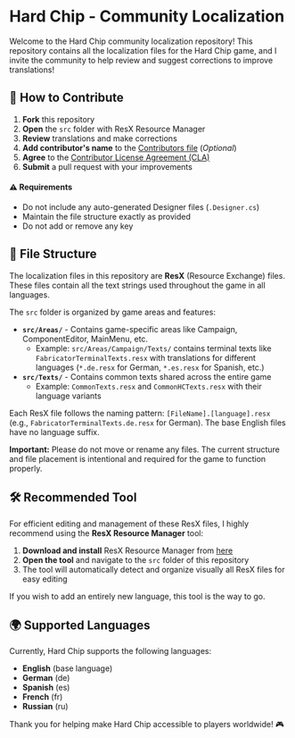 # Hard Chip - Community Localization

Welcome to the Hard Chip community localization repository! This repository contains all the localization files for the Hard Chip game, and I invite the community to help review and suggest corrections to improve translations!

## 🤝 How to Contribute

1. **Fork** this repository
2. **Open** the `src` folder with ResX Resource Manager
3. **Review** translations and make corrections
4. **Add contributor's name** to the [Contributors file](CONTRIBUTORS.md) (_Optional_)
4. **Agree** to the [Contributor License Agreement (CLA)](CLA.MD)
4. **Submit** a pull request with your improvements

#### ⚠️ Requirements
* Do not include any auto-generated Designer files (`.Designer.cs`)
* Maintain the file structure exactly as provided
* Do not add or remove any key

## 📁 File Structure

The localization files in this repository are **ResX** (Resource Exchange) files. These files contain all the text strings used throughout the game in all languages.

The `src` folder is organized by game areas and features:

- **`src/Areas/`** - Contains game-specific areas like Campaign, ComponentEditor, MainMenu, etc.
  - Example: `src/Areas/Campaign/Texts/` contains terminal texts like `FabricatorTerminalTexts.resx` with translations for different languages (`*.de.resx` for German, `*.es.resx` for Spanish, etc.)
- **`src/Texts/`** - Contains common texts shared across the entire game
  - Example: `CommonTexts.resx` and `CommonHCTexts.resx` with their language variants

Each ResX file follows the naming pattern: `[FileName].[language].resx` (e.g., `FabricatorTerminalTexts.de.resx` for German). The base English files have no language suffix.

**Important:** Please do not move or rename any files. The current structure and file placement is intentional and required for the game to function properly.

## 🛠️ Recommended Tool

For efficient editing and management of these ResX files, I highly recommend using the **ResX Resource Manager** tool:

1. **Download and install** ResX Resource Manager from [here](https://github.com/dotnet/ResXResourceManager)
2. **Open the tool** and navigate to the `src` folder of this repository
3. The tool will automatically detect and organize visually all ResX files for easy editing

If you wish to add an entirely new language, this tool is the way to go. 

## 🌍 Supported Languages

Currently, Hard Chip supports the following languages:
- **English** (base language)
- **German** (de)
- **Spanish** (es)
- **French** (fr)
- **Russian** (ru)

Thank you for helping make Hard Chip accessible to players worldwide! 🎮
